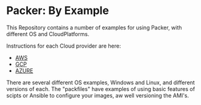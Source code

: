 # Packer: By Example

This Repository contains a number of examples for using Packer, with different OS and CloudPlatforms.

Instructions for each Cloud provider are here:

- [AWS](AWS.MD)
- [GCP](GCP.MD)
- [AZURE](AZURE.MD)

There are several different OS examples, Windows and Linux, and different versions of each.
The "packfiles" have examples of using basic features of scipts or Ansible to configure your images, aw well versioning the AMI's.
